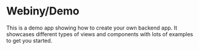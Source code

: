Webiny/Demo
===============

This is a demo app showing how to create your own backend app.
It showcases different types of views and components with lots of examples to get you started.